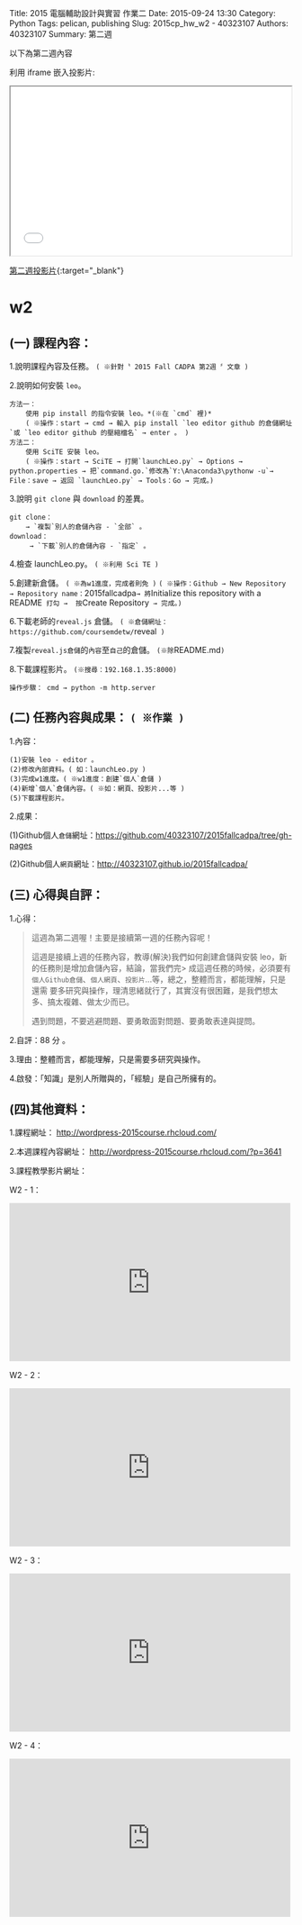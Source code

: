 Title: 2015 電腦輔助設計與實習 作業二
Date: 2015-09-24 13:30
Category: Python
Tags: pelican, publishing
Slug: 2015cp_hw_w2 -  40323107
Authors: 40323107
Summary: 第二週

以下為第二週內容

利用 iframe 嵌入投影片:

<iframe src="simplest2.html" width="500" height="300"></iframe>

[第二週投影片](simplest2.html){:target="_blank"}

w2
============

(一) 課程內容：
-----------------------

1.說明課程內容及任務。
`( ※針對〝 2015 Fall CADPA 第2週 〞文章 )`

2.說明如何安裝 `leo`。
    
    方法一：
        使用 pip install 的指令安裝 leo。*(※在 `cmd` 裡)*
        ( ※操作：start → cmd → 輸入 pip install `leo editor github 的倉儲網址`或 `leo editor github 的壓縮檔名` → enter 。 )
    方法二：
        使用 SciTE 安裝 leo。
        ( ※操作：start → SciTE → 打開`launchLeo.py` → Options → python.properties → 把`command.go.`修改為`Y:\Anaconda3\pythonw -u`→ File：save → 返回 `launchLeo.py` → Tools：Go → 完成。)

3.說明 `git clone` 與 `download` 的差異。

    git clone：
        → `複製`別人的倉儲內容 - `全部` 。
    download：
         → `下載`別人的倉儲內容 - `指定` 。

4.檢查 launchLeo.py。
`( ※利用 Sci TE )`

5.創建新倉儲。
`( ※為w1進度，完成者則免 )`
`( ※操作：Github → New Repository → Repository name：`2015fallcadpa` → 將 `Initialize this repository with a README` 打勾 →  按`Create Repository` → 完成。)`

6.下載老師的`reveal.js` 倉儲。
`( ※倉儲網址：https://github.com/coursemdetw/`reveal` )`

7.複製`reveal.js倉儲`的`內容`至`自己`的倉儲。
`(※除`README.md`)`

8.下載課程影片。
`(※搜尋：192.168.1.35:8000)`
    
`操作步驟： cmd → python -m http.server`

(二) 任務內容與成果： `( ※作業 )`
---------------------------------------------------

1.內容：

    (1)安裝 leo - editor 。
    (2)修改內部資料。( 如：launchLeo.py )
    (3)完成w1進度。( ※w1進度：創建`個人`倉儲 )
    (4)新增`個人`倉儲內容。( ※如：網頁、投影片...等 )
    (5)下載課程影片。

2.成果：

(1)Github個人`倉儲`網址：https://github.com/40323107/2015fallcadpa/tree/gh-pages

(2)Github個人`網頁`網址：http://40323107.github.io/2015fallcadpa/

(三) 心得與自評：
-------------------------

1.心得：

> 這週為第二週喔！主要是接續第一週的任務內容呢！
>
> 這週是接續上週的任務內容，教導(解決)我們如何創建倉儲與安裝 leo，新的任務則是增加倉儲內容，結論，當我們完> 成這週任務的時候，必須要有`個人Github倉儲`、`個人網頁`、`投影片`...等，總之，整體而言，都能理解，只是還需
> 要多研究與操作，理清思緒就行了，其實沒有很困難，是我們想太多、搞太複雜、做太少而已。
>
> 遇到問題，不要逃避問題、要勇敢面對問題、要勇敢表達與提問。

2.自評：88 分 。

3.理由：整體而言，都能理解，只是需要多研究與操作。

4.啟發：「知識」是別人所贈與的，「經驗」是自己所擁有的。

(四)其他資料：
----------------------- 

1.課程網址： http://wordpress-2015course.rhcloud.com/

2.本週課程內容網址： http://wordpress-2015course.rhcloud.com/?p=3641

3.課程教學影片網址：

W2 - 1：
 <iframe src="https://player.vimeo.com/video/139886319" width="500" height="281" frameborder="0" webkitallowfullscreen mozallowfullscreen allowfullscreen></iframe> 
 
W2 - 2：
 <iframe src="https://player.vimeo.com/video/139890840" width="500" height="281" frameborder="0" webkitallowfullscreen mozallowfullscreen allowfullscreen></iframe> 
 
 W2 - 3：
 <iframe src="https://player.vimeo.com/video/139892322" width="500" height="281" frameborder="0" webkitallowfullscreen mozallowfullscreen allowfullscreen></iframe> 
 
W2 - 4：
 <iframe src="https://player.vimeo.com/video/139893872" width="500" height="281" frameborder="0" webkitallowfullscreen mozallowfullscreen allowfullscreen></iframe>  

